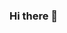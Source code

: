 ### Hi there 👋

<!--
**SiamAhmedRana/SiamAhmedRana** is a ✨ _special_ ✨ repository because its `README.md` (this file) appears on your GitHub profile.
-->
